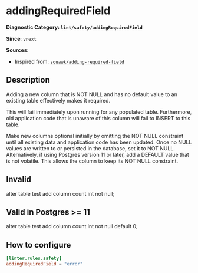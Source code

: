 # addingRequiredField
**Diagnostic Category: `lint/safety/addingRequiredField`**

**Since**: `vnext`


**Sources**: 
- Inspired from: <a href="https://squawkhq.com/docs/adding-required-field" target="_blank"><code>squawk/adding-required-field</code></a>

## Description
Adding a new column that is NOT NULL and has no default value to an existing table effectively makes it required.

This will fail immediately upon running for any populated table. Furthermore, old application code that is unaware of this column will fail to INSERT to this table.

Make new columns optional initially by omitting the NOT NULL constraint until all existing data and application code has been updated. Once no NULL values are written to or persisted in the database, set it to NOT NULL.
Alternatively, if using Postgres version 11 or later, add a DEFAULT value that is not volatile. This allows the column to keep its NOT NULL constraint.

## Invalid

alter table test add column count int not null;

## Valid in Postgres >= 11

alter table test add column count int not null default 0;

## How to configure
```toml title="pglt.toml"
[linter.rules.safety]
addingRequiredField = "error"

```
